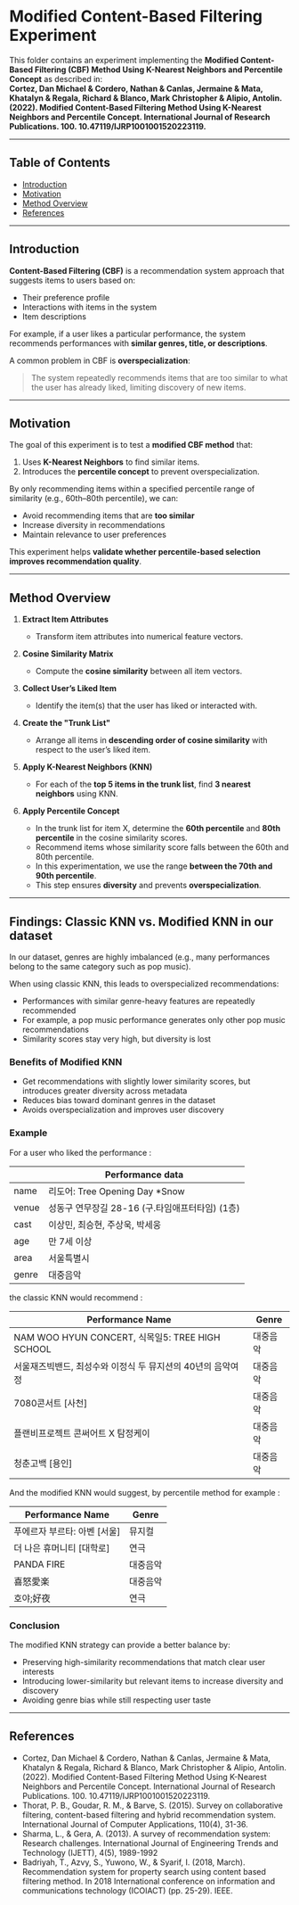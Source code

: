 # Modified Content-Based Filtering Experiment

This folder contains an experiment implementing the **Modified Content-Based Filtering (CBF) Method Using K-Nearest Neighbors and Percentile Concept** as described in:  
**Cortez, Dan Michael & Cordero, Nathan & Canlas, Jermaine & Mata, Khatalyn & Regala, Richard & Blanco, Mark Christopher & Alipio, Antolin. (2022). Modified Content-Based Filtering Method Using K-Nearest Neighbors and Percentile Concept. International Journal of Research Publications. 100. 10.47119/IJRP1001001520223119.**  

---

## Table of Contents
- [Introduction](#introduction)  
- [Motivation](#motivation)
- [Method Overview](#method-overview)
- [References](#references)  

---

## Introduction

**Content-Based Filtering (CBF)** is a recommendation system approach that suggests items to users based on:  

- Their preference profile  
- Interactions with items in the system  
- Item descriptions

For example, if a user likes a particular performance, the system recommends performances with **similar genres, title, or descriptions**.  

A common problem in CBF is **overspecialization**:  
> The system repeatedly recommends items that are too similar to what the user has already liked, limiting discovery of new items.

---

## Motivation

The goal of this experiment is to test a **modified CBF method** that:  

1. Uses **K-Nearest Neighbors** to find similar items.  
2. Introduces the **percentile concept** to prevent overspecialization.  

By only recommending items within a specified percentile range of similarity (e.g., 60th–80th percentile), we can:  

- Avoid recommending items that are **too similar**  
- Increase diversity in recommendations  
- Maintain relevance to user preferences  

This experiment helps **validate whether percentile-based selection improves recommendation quality**.

---

## Method Overview

1. **Extract Item Attributes**  
   - Transform item attributes into numerical feature vectors.

2. **Cosine Similarity Matrix**  
   - Compute the **cosine similarity** between all item vectors.

3. **Collect User’s Liked Item**  
   - Identify the item(s) that the user has liked or interacted with.

4. **Create the "Trunk List"**  
   - Arrange all items in **descending order of cosine similarity** with respect to the user’s liked item.

5. **Apply K-Nearest Neighbors (KNN)**  
   - For each of the **top 5 items in the trunk list**, find **3 nearest neighbors** using KNN.

6. **Apply Percentile Concept**  
   - In the trunk list for item X, determine the **60th percentile** and **80th percentile** in the cosine similarity scores.  
   - Recommend items whose similarity score falls between the 60th and 80th percentile. 
   - In this experimentation, we use the range **between the 70th and 90th percentile**.
   - This step ensures **diversity** and prevents **overspecialization**.

---

##  Findings: Classic KNN vs. Modified KNN in our dataset
In our dataset, genres are highly imbalanced (e.g., many performances belong to the same category such as pop music). 

When using classic KNN, this leads to overspecialized recommendations:

- Performances with similar genre-heavy features are repeatedly recommended
- For example, a pop music performance generates only other pop music recommendations
- Similarity scores stay very high, but diversity is lost

### Benefits of Modified KNN
- Get recommendations with slightly lower similarity scores, but introduces greater diversity across metadata
- Reduces bias toward dominant genres in the dataset 
- Avoids overspecialization and improves user discovery

### Example
For a user who liked the performance :


|       | Performance data               | 
|-------|--------------------------------|
| name  | 리도어: Tree Opening Day *Snow    | 
| venue | 성동구 연무장길 28-16 (구.타임애프터타임) (1층) | 
| cast  | 이상민, 최승현, 주상욱, 박세웅             | 
| age   | 만 7세 이상                        | 
| area  | 서울특별시                          | 
| genre | 대중음악                           | 
 
the classic KNN would recommend :

| Performance Name                          | Genre    | 
|-------------------------------------------|----------|
| NAM WOO HYUN CONCERT, 식목일5: TREE HIGH SCHOOL | 대중음악     |
| 서울재즈빅밴드, 최성수와 이정식 두 뮤지션의 40년의 음악여정        | 대중음악     | 
| 7080콘서트 [사천]                              | 대중음악     | 
| 플랜비프로젝트 콘써어트 X 탐정케이                       | 대중음악     |
| 청춘고백 [용인]                                 | 대중음악     |

And the modified KNN would suggest, by percentile method for example :

| Performance Name                          | Genre    | 
|-------------------------------------------|----------|
| 푸에르자 부르타: 아벤 [서울] | 뮤지컬     | 
| 더 나은 휴머니티 [대학로]        | 연극     | 
| PANDA FIRE                             | 대중음악     | 
| 喜怒愛楽                     | 대중음악     | 
| 호야;好夜                                 | 연극     | 


### Conclusion

The modified KNN strategy can provide a better balance by:

- Preserving high-similarity recommendations that match clear user interests
- Introducing lower-similarity but relevant items to increase diversity and discovery
- Avoiding genre bias while still respecting user taste

---

## References
- Cortez, Dan Michael & Cordero, Nathan & Canlas, Jermaine & Mata, Khatalyn & Regala, Richard & Blanco, Mark Christopher & Alipio, Antolin. (2022). Modified Content-Based Filtering Method Using K-Nearest Neighbors and Percentile Concept. International Journal of Research Publications. 100. 10.47119/IJRP1001001520223119. 
- Thorat, P. B., Goudar, R. M., & Barve, S. (2015). Survey on collaborative filtering, content-based filtering and hybrid recommendation
system. International Journal of Computer Applications, 110(4), 31-36.
- Sharma, L., & Gera, A. (2013). A survey of recommendation system: Research challenges. International Journal of Engineering
Trends and Technology (IJETT), 4(5), 1989-1992
- Badriyah, T., Azvy, S., Yuwono, W., & Syarif, I. (2018, March). Recommendation system for property search using content based
filtering method. In 2018 International conference on information and communications technology (ICOIACT) (pp. 25-29). IEEE.
